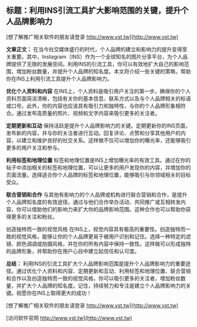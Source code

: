 ## **标题：利用INS引流工具扩大影响范围的关键，提升个人品牌影响力**

[想了解推广相关软件的朋友请登录 http://www.vst.tw](http://www.vst.tw)

**文章正文：**
在当今社交媒体盛行的时代，个人品牌的建立和影响力的提升变得至关重要。其中，Instagram（INS）作为一个全球知名的图片分享平台，为个人品牌提供了无限的发展空间。利用INS的引流工具，你可以有效地扩大自己的影响范围，增加粉丝数量，并提升个人品牌的知名度。本文将介绍一些关键的策略，帮助你在INS上利用引流工具提升个人品牌影响力。

**优化个人资料和内容**
在INS上，个人资料是吸引用户关注的第一步。确保你的个人资料页面简洁清晰，包括有关你的基本信息、联系方式以及与个人品牌相关的标语或口号。此外，你的内容也应该具有吸引力和独特性，与你的个人品牌形象相符合。通过发布高质量的照片、视频和文字内容来吸引更多的关注者。

**定期更新和互动**
保持活跃是提升个人品牌影响力的关键。定期更新你的INS页面，发布新的内容，并与你的关注者进行互动。回复评论、点赞和分享其他用户的内容，以建立和维护良好的社交关系。这样做不仅可以增加你的曝光率，还能够吸引更多的用户关注和参与。

**利用标签和地理位置**
标签和地理位置是INS上增加曝光率的有效工具。通过在你的帖子中添加相关的标签和地理位置，可以让更多的用户发现你的内容，并增加你的页面流量。选择适合你个人品牌的标签和地理位置，能够吸引与你领域相关的目标受众。

**联合营销和合作**
与其他有影响力的个人品牌或机构进行联合营销和合作，是提升个人品牌知名度的有效途径。通过与他们合作举办活动、共同推广或互相转发内容，你可以借助他们的影响力来扩大你的品牌影响范围。这种合作也可以帮助你获得更多的关注和粉丝。

创造独特而一致的视觉风格
在INS上，视觉内容具有极高的重要性。创造独特而一致的视觉风格，能够让你的个人品牌更易于被用户识别和记住。选择一种特定的滤镜、颜色调调或拍摄风格，并在你的所有内容中保持一致性。这样做可以形成独特的品牌形象，并帮助你在用户心目中建立起信任和认可度。

**总结：**
利用INS的引流工具扩大个人品牌影响范围是提升个人品牌影响力的重要途径。通过优化个人资料和内容、定期更新和互动、利用标签和地理位置、联合营销和合作以及创造独特而一致的视觉风格，你可以吸引更多的关注者，增加粉丝数量，并扩大个人品牌的知名度。记住，持续努力和专注是建立个人品牌影响力的关键。祝愿你在INS上取得更大的成功！

[想了解推广相关软件的朋友请登录 http://www.vst.tw](http://www.vst.tw)


[访问软件官网 http://www.vst.tw](http://www.vst.tw)

